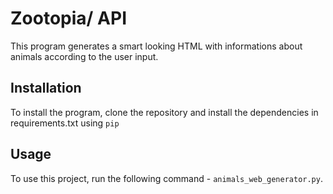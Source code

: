 # Zootopia/ API

This program generates a smart looking HTML with informations about animals according to the user input.

## Installation

To install the program, clone the repository and install the dependencies in requirements.txt using `pip`

## Usage

To use this project, run the following command - `animals_web_generator.py`.
